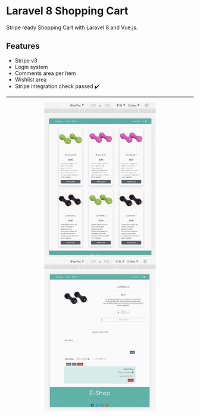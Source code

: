 # Laravel 8 Shopping Cart

Stripe ready Shopping Cart with Laravel 8 and Vue.js.

## Features

- Stripe v3
- Login system
- Comments area per Item
- Wishlist area
- Stripe integration check passed :heavy_check_mark:

---

<p align="center">
  <img src="public\images\screenshot(1).jpg" width="300" alt="screenshot">
  <img src="public\images\screenshot(2).jpg" width="300" alt="screenshot">
</p>
